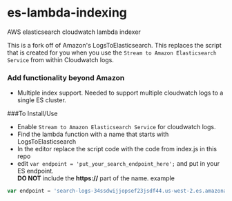 # es-lambda-indexing
AWS elasticsearch cloudwatch lambda indexer

This is a fork off of Amazon's LogsToElasticsearch.  This replaces the script that is created
for you when you use the ```Stream to Amazon Elasticsearch Service``` from within Cloudwatch logs.

### Add functionality beyond Amazon
* Multiple index support.  Needed to support multiple cloudwatch logs to a single ES cluster.

###To Install/Use  
* Enable ```Stream to Amazon Elasticsearch Service``` for cloudwatch logs.
* Find the lambda function with a name that starts with LogsToElasticsearch
* In the editor replace the script code with the code from index.js in this repo
* edit ```var endpoint = 'put_your_search_endpoint_here';``` and put in your ES endpoint.  
**DO NOT** include the **https://** part of the name. example 
```node.js
var endpoint = 'search-logs-34ssdwijjopsef23jsdf44.us-west-2.es.amazonaws.com'
```